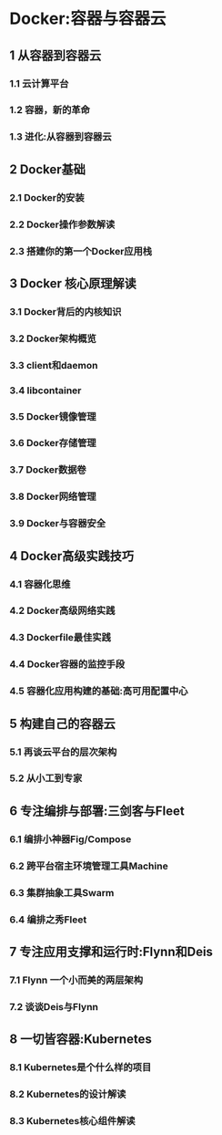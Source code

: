 # Docker:容器与容器云

## 1 从容器到容器云

### 1.1 云计算平台

### 1.2 容器，新的革命

### 1.3 进化:从容器到容器云

## 2 Docker基础

### 2.1 Docker的安装

### 2.2 Docker操作参数解读

### 2.3 搭建你的第一个Docker应用栈

## 3 Docker 核心原理解读

### 3.1 Docker背后的内核知识

### 3.2 Docker架构概览

### 3.3 client和daemon

### 3.4 libcontainer

### 3.5 Docker镜像管理

### 3.6 Docker存储管理

### 3.7 Docker数据卷

### 3.8 Docker网络管理

### 3.9 Docker与容器安全

## 4 Docker高级实践技巧

### 4.1 容器化思维

### 4.2 Docker高级网络实践

### 4.3 Dockerfile最佳实践

### 4.4 Docker容器的监控手段

### 4.5 容器化应用构建的基础:高可用配置中心

## 5 构建自己的容器云

### 5.1 再谈云平台的层次架构

### 5.2 从小工到专家

## 6 专注编排与部署:三剑客与Fleet

### 6.1 编排小神器Fig/Compose

### 6.2 跨平台宿主环境管理工具Machine

### 6.3 集群抽象工具Swarm

### 6.4 编排之秀Fleet

## 7 专注应用支撑和运行时:Flynn和Deis

### 7.1 Flynn 一个小而美的两层架构

### 7.2 谈谈Deis与Flynn

## 8 一切皆容器:Kubernetes

### 8.1 Kubernetes是个什么样的项目

### 8.2 Kubernetes的设计解读

### 8.3 Kubernetes核心组件解读

